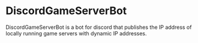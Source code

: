 # DiscordGameServerBot
DiscordGameServerBot is a bot for discord that publishes the IP address of locally running game servers with dynamic IP addresses.
